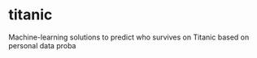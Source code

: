 # titanic
Machine-learning solutions to predict who survives on Titanic based on personal data
proba